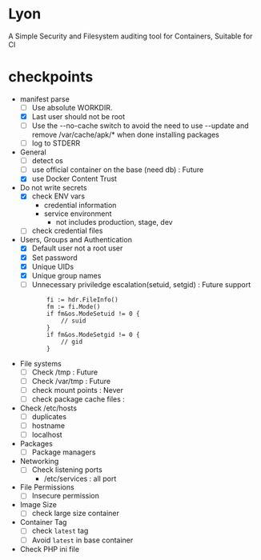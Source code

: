 # Lyon
A Simple Security and Filesystem auditing tool for Containers, Suitable for CI


# checkpoints

- manifest parse
  - [ ] Use absolute WORKDIR.
  - [x] Last user should not be root
  - [ ] Use the --no-cache switch to avoid the need to use --update and remove /var/cache/apk/* when done installing packages
  - [ ] log to STDERR
  
- General
  - [ ] detect os
  - [ ] use official container on the base (need db) : Future
  - [x] use Docker Content Trust
- Do not write secrets
  - [x] check ENV vars
    - credential information
    - service environment
      - not includes production, stage, dev
  - [ ] check credential files
- Users, Groups and Authentication
  - [x] Default user not a root user
  - [x] Set password
  - [x] Unique UIDs
  - [x] Unique group names
  - [ ] Unnecessary priviledge escalation(setuid, setgid) : Future support
    ```
		fi := hdr.FileInfo()
		fm := fi.Mode()
		if fm&os.ModeSetuid != 0 {
		    // suid
		}
		if fm&os.ModeSetgid != 0 {
			// gid
		}
    ```
- File systems
  - [ ] Check /tmp : Future
  - [ ] Check /var/tmp : Future
  - [ ] check mount points : Never
  - [ ] check package cache files : 
- Check /etc/hosts
  - [ ] duplicates
  - [ ] hostname
  - [ ] localhost
- Packages
  - [ ] Package managers
- Networking
  - [ ] Check listening ports
    - /etc/services : all port
- File Permissions
  - [ ] Insecure permission
- Image Size
  - [ ] check large size container
- Container Tag
  - [ ] check `latest` tag
  - [ ] Avoid `latest` in base container
- Check PHP ini file
